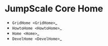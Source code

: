 JumpScale Core Home
===================

* `GridHome <GridHome>`_
* `HowtoHome <HowtoHome>`_
* `Home <Home>`_
* `DevelHome <DevelHome>`_
